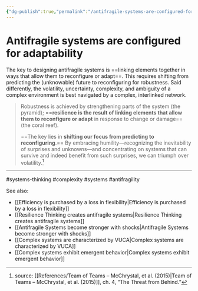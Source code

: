 ```yaml
---
{"dg-publish":true,"permalink":"/antifragile-systems-are-configured-for-adaptability/"}
---
```



# Antifragile systems are configured for adaptability

The key to designing antifragile systems is ==linking elements together in ways that allow them to reconfigure or adapt==. This requires shifting from predicting the (unknowable) future to reconfiguring for robustness. Said differently, the volatility, uncertainty, complexity, and ambiguity of a complex environment is best navigated by a complex, interlinked network.

> Robustness is achieved by strengthening parts of the system (the pyramid); ==**resilience is the result of linking elements that allow them to reconfigure or adapt** in response to change or damage== (the coral reef).
>
> ==The key lies in **shifting our focus from predicting to reconfiguring**.== By embracing humility—recognizing the inevitability of surprises and unknowns—and concentrating on systems that can survive and indeed benefit from such surprises, we can triumph over volatility.[^1]


---
#systems-thinking #complexity #systems #antifragility 

See also:
- [[Efficiency is purchased by a loss in flexibility\|Efficiency is purchased by a loss in flexibility]]
- [[Resilience Thinking creates antifragile systems\|Resilience Thinking creates antifragile systems]]
- [[Antifragile Systems become stronger with shocks\|Antifragile Systems become stronger with shocks]]
- [[Complex systems are characterized by VUCA\|Complex systems are characterized by VUCA]]
- [[Complex systems exhibit emergent behavior\|Complex systems exhibit emergent behavior]]

[^1]: source: [[References/Team of Teams – McChrystal, et al. (2015)\|Team of Teams – McChrystal, et al. (2015)]], ch. 4, “The Threat from Behind.”